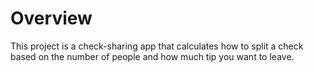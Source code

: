 # Overview

This project is a check-sharing app that calculates how to split a check based on the number of people and how much tip you want to leave. 

